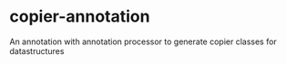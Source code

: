 # copier-annotation
An annotation with annotation processor to generate copier classes for datastructures
